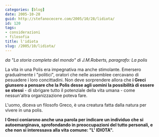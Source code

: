 ```yaml
---
categories: [blog]
date: 2005-10-28
guid: http://stefanocecere.com/2005/10/28/lidiota/
id: 120
tags:
- considerazioni
- filosofia
title: l'idiota
slug: /2005/10/lidiota/
---
```


_da "La storia completa del mondo" di J.M.Roberts, paragrafo: La polis_

La vita in una Polis era impegnativa ma anche stimolante. Emersero gradualmente i "politici", oratori che nelle assemblee cercavano di pesuadere i loro concittadini. Non deve sorprendere allora che **i Greci giunsero a pensare che la Polis desse agli uomini la possibilità di essere se stessi** - di sbrigare tutto il potenziale della vita umana - come nessun'altra organizzazione poteva fare.

L'uomo, diceva un filosofo Greco, è una creatura fatta dalla natura per vivere in una polis.

**I Greci coniarono anche una parola per indicare un individuo che si autoemarginava, sprofondando in preoccupazioni del tutto personali, e che non si interessava alla vita comune: "L' IDIOTA".**